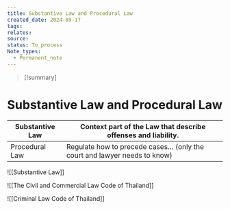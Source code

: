 ```yaml
---
title: Substantive Law and Procedural Law
created_date: 2024-09-17
tags: 
relates: 
source: 
status: To_process
Note_types:
  - Permanent_note
---
```

> [!summary]
> 

# Substantive Law and Procedural Law

| Substantive Law | Context part of the Law that describe offenses and liability.            |
| --------------- | ------------------------------------------------------------------------ |
| Procedural Law  | Regulate how to precede cases… (only the court and lawyer needs to know) |

![[Substantive Law]]


![[The Civil and Commercial Law Code of Thailand]]


![[Criminal Law Code of Thailand]]